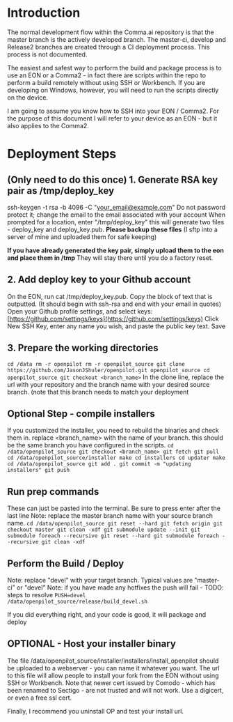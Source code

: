 

# Introduction

The normal development flow within the Comma.ai repository is that the master branch is the actively developed branch. The master-ci, develop and Release2 branches are created through a CI deployment process. This process is not documented.

The easiest and safest way to perform the build and package process is to use an EON or a Comma2 - in fact there are scripts within the repo to perform a build remotely without using SSH or Workbench. If you are developing on Windows, however, you will need to run the scripts directly on the device.

I am going to assume you know how to SSH into your EON / Comma2. For the purpose of this document I will refer to your device as an EON - but it also applies to the Comma2.


# Deployment Steps

## (Only need to do this once) 1. Generate RSA key pair as /tmp/deploy_key
ssh-keygen -t rsa -b 4096 -C "your_email@example.com"
Do not password protect it; change the email to the email associated with your account
When prompted for a location, enter "/tmp/deploy_key"
this will generate two files - deploy_key and deploy_key.pub. **Please backup these files** (I sftp into a server of mine and uploaded them for safe keeping)

**If you have already generated the key pair, simply upload them to the eon and place them in /tmp**
They will stay there until you do a factory reset.

## 2. Add deploy key to your Github account
On the EON, run cat /tmp/deploy_key.pub. Copy the block of text that is outputted. (It should begin with ssh-rsa and end with your email in quotes)
Open your Github profile settings, and select keys: [https://github.com/settings/keys](https://github.com/settings/keys)
Click New SSH Key, enter any name you wish, and paste the public key text. Save

## 3. Prepare the working directories
`cd /data
rm -r openpilot
rm -r openpilot_source
git clone https://github.com/JasonJShuler/openpilot.git openpilot_source
cd openpilot_source
git checkout <branch_name>`
In the clone line, replace the url with your repository and the branch name with your desired source branch. (note that this branch needs to match your deployment 

## Optional Step - compile installers
If you customized the installer, you need to rebuild the binaries and check them in.
replace <branch_name> with the name of your branch. this should be the same branch you have configured in the scripts.
`cd /data/openpilot_source
git checkout <branch_name>
git fetch
git pull
cd /data/openpilot_source/installer
make
cd installers
cd updater
make
cd /data/openpilot_source
git add .
git commit -m "updating installers"
git push`


## Run prep commands
These can just be pasted into the terminal. Be sure to press enter after the last line
Note: replace the master branch name with your source branch name.
`cd /data/openpilot_source
git reset --hard
git fetch origin
git checkout master
git clean -xdf
git submodule update --init
git submodule foreach --recursive git reset --hard
git submodule foreach --recursive git clean -xdf
`
## Perform the Build / Deploy

Note: replace "devel" with your target branch. Typical values are "master-ci" or "devel"
Note: if you have made any hotfixes the push will fail - TODO: steps to resolve
`PUSH=devel /data/openpilot_source/release/build_devel.sh`

If you did everything right, and your code is good, it will package and deploy

## OPTIONAL - Host your installer binary
The file /data/openpilot_source/installer/installers/install_openpilot should be uploaded to a webserver - you can name it whatever you want. The url to this file will allow people to install your fork from the EON without using SSH or Workbench. Note that newer cert issued by Comodo - which has been renamed to Sectigo - are not trusted and will not work. Use a digicert, or even a free ssl cert.

Finally, I recommend you uninstall OP and test your install url.






